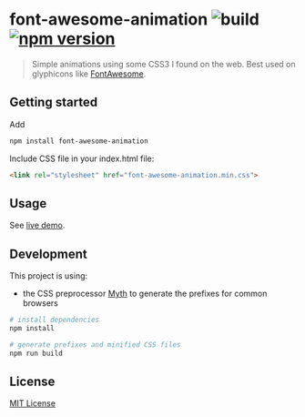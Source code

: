 # font-awesome-animation ![build](https://github.com/l-lin/font-awesome-animation/workflows/build/badge.svg) [![npm version](https://badge.fury.io/js/font-awesome-animation.svg)](https://badge.fury.io/js/font-awesome-animation)

> Simple animations using some CSS3 I found on the web.
> Best used on glyphicons like [FontAwesome](http://fortawesome.github.io/Font-Awesome/).

## Getting started

Add

```bash
npm install font-awesome-animation
```

Include CSS file in your index.html file: 

```html
<link rel="stylesheet" href="font-awesome-animation.min.css">
```

## Usage

See [live demo](https://l-lin.github.com/font-awesome-animation).

## Development

This project is using:

- the CSS preprocessor [Myth](http://www.myth.io/) to generate the prefixes for common browsers


```bash
# install dependencies
npm install

# generate prefixes and minified CSS files
npm run build
```

## License

[MIT License](LICENSE)

